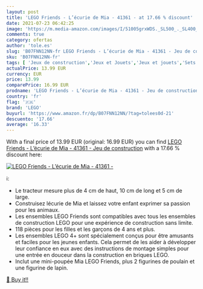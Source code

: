```yaml
---
layout: post
title: 'LEGO Friends - L’écurie de Mia - 41361 - at 17.66 % discount'
date: 2021-07-23 06:42:25
image: 'https://m.media-amazon.com/images/I/51005grxWDS._SL500_._SL400_.jpg'
comments: true
category: ofertas
author: 'tole.es'
slug: 'B07FNN12NN-fr LEGO Friends - L’écurie de Mia - 41361 - Jeu de construction'
sku: 'B07FNN12NN-fr'
tags: [ 'Jeux de construction','Jeux et Jouets','Jeux et jouets','Sets de jeux de construction','lego', ]
actualPrice: 13.99 EUR
currency: EUR
price: 13.99
comparePrice: 16.99 EUR
prodname: 'LEGO Friends - L’écurie de Mia - 41361 - Jeu de construction'
country: 'fr'
flag: '🇫🇷'
brand: 'LEGO'
buyurl: 'https://www.amazon.fr/dp/B07FNN12NN/?tag=tolees0d-21'
descuento: '17.66'
average: '16.33'
---
```


With a final price of 13.99 EUR (original: 16.99 EUR) you can find [LEGO Friends - L’écurie de Mia - 41361 - Jeu de construction](https://www.amazon.fr/dp/B07FNN12NN/?tag=tolees0d-21) with a  17.66 % discount here:

[![LEGO Friends - L’écurie de Mia - 41361 -](https://m.media-amazon.com/images/I/51005grxWDS._SL500_._SL400_.jpg)](https://www.amazon.fr/dp/B07FNN12NN/?tag=tolees0d-21)

ℹ️:

- Le tracteur mesure plus de 4 cm de haut, 10 cm de long et 5 cm de large.
- Construisez lécurie de Mia et laissez votre enfant exprimer sa passion pour les animaux.
- Les ensembles LEGO Friends sont compatibles avec tous les ensembles de construction LEGO pour une expérience de construction sans limite.
- 118 pièces pour les filles et les garçons de 4 ans et plus.
- Les ensembles LEGO 4+ sont spécialement conçus pour être amusants et faciles pour les jeunes enfants. Cela permet de les aider à développer leur confiance en eux avec des instructions de montage simples pour une entrée en douceur dans la construction en briques LEGO.
- Inclut une mini-poupée Mia LEGO Friends, plus 2 figurines de poulain et une figurine de lapin.

[🛒 Buy it!!](https://www.amazon.fr/dp/B07FNN12NN/?tag=tolees0d-21)
